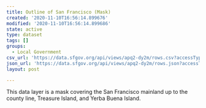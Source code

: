 ```yaml
---
title: Outline of San Francisco (Mask)
created: '2020-11-10T16:56:14.899676'
modified: '2020-11-10T16:56:14.899686'
state: active
type: dataset
tags: []
groups:
  - Local Government
csv_url: 'https://data.sfgov.org/api/views/apq2-dy2m/rows.csv?accessType=DOWNLOAD'
json_url: 'https://data.sfgov.org/api/views/apq2-dy2m/rows.json?accessType=DOWNLOAD'
layout: post

---
```

This data layer is a mask covering the San Francisco mainland up to the county line, Treasure Island, and Yerba Buena Island.
